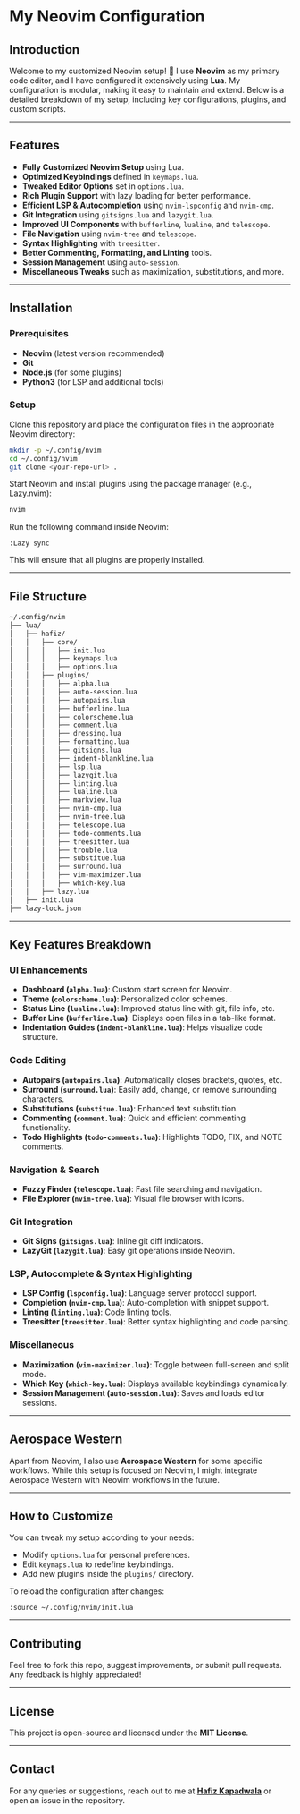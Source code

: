 # My Neovim Configuration

## Introduction

Welcome to my customized Neovim setup! 🚀 I use **Neovim** as my primary code editor, and I have configured it extensively using **Lua**. My configuration is modular, making it easy to maintain and extend. Below is a detailed breakdown of my setup, including key configurations, plugins, and custom scripts.

---

## Features

- **Fully Customized Neovim Setup** using Lua.
- **Optimized Keybindings** defined in `keymaps.lua`.
- **Tweaked Editor Options** set in `options.lua`.
- **Rich Plugin Support** with lazy loading for better performance.
- **Efficient LSP & Autocompletion** using `nvim-lspconfig` and `nvim-cmp`.
- **Git Integration** using `gitsigns.lua` and `lazygit.lua`.
- **Improved UI Components** with `bufferline`, `lualine`, and `telescope`.
- **File Navigation** using `nvim-tree` and `telescope`.
- **Syntax Highlighting** with `treesitter`.
- **Better Commenting, Formatting, and Linting** tools.
- **Session Management** using `auto-session`.
- **Miscellaneous Tweaks** such as maximization, substitutions, and more.

---

## Installation

### Prerequisites

- **Neovim** (latest version recommended)
- **Git**
- **Node.js** (for some plugins)
- **Python3** (for LSP and additional tools)

### Setup

Clone this repository and place the configuration files in the appropriate Neovim directory:

```bash
mkdir -p ~/.config/nvim
cd ~/.config/nvim
git clone <your-repo-url> .
```

Start Neovim and install plugins using the package manager (e.g., Lazy.nvim):

```bash
nvim
```

Run the following command inside Neovim:

```vim
:Lazy sync
```

This will ensure that all plugins are properly installed.

---

## File Structure

```bash
~/.config/nvim
├── lua/
│   ├── hafiz/
│   │   ├── core/
│   │   │   ├── init.lua
│   │   │   ├── keymaps.lua
│   │   │   ├── options.lua
│   │   ├── plugins/
│   │   │   ├── alpha.lua
│   │   │   ├── auto-session.lua
│   │   │   ├── autopairs.lua
│   │   │   ├── bufferline.lua
│   │   │   ├── colorscheme.lua
│   │   │   ├── comment.lua
│   │   │   ├── dressing.lua
│   │   │   ├── formatting.lua
│   │   │   ├── gitsigns.lua
│   │   │   ├── indent-blankline.lua
│   │   │   ├── lsp.lua
│   │   │   ├── lazygit.lua
│   │   │   ├── linting.lua
│   │   │   ├── lualine.lua
│   │   │   ├── markview.lua
│   │   │   ├── nvim-cmp.lua
│   │   │   ├── nvim-tree.lua
│   │   │   ├── telescope.lua
│   │   │   ├── todo-comments.lua
│   │   │   ├── treesitter.lua
│   │   │   ├── trouble.lua
│   │   │   ├── substitue.lua
│   │   │   ├── surround.lua
│   │   │   ├── vim-maximizer.lua
│   │   │   ├── which-key.lua
│   │   ├── lazy.lua
│   ├── init.lua
├── lazy-lock.json

```

---

## Key Features Breakdown

### UI Enhancements

- **Dashboard (`alpha.lua`)**: Custom start screen for Neovim.
- **Theme (`colorscheme.lua`)**: Personalized color schemes.
- **Status Line (`lualine.lua`)**: Improved status line with git, file info, etc.
- **Buffer Line (`bufferline.lua`)**: Displays open files in a tab-like format.
- **Indentation Guides (`indent-blankline.lua`)**: Helps visualize code structure.

### Code Editing

- **Autopairs (`autopairs.lua`)**: Automatically closes brackets, quotes, etc.
- **Surround (`surround.lua`)**: Easily add, change, or remove surrounding characters.
- **Substitutions (`substitue.lua`)**: Enhanced text substitution.
- **Commenting (`comment.lua`)**: Quick and efficient commenting functionality.
- **Todo Highlights (`todo-comments.lua`)**: Highlights TODO, FIX, and NOTE comments.

### Navigation & Search

- **Fuzzy Finder (`telescope.lua`)**: Fast file searching and navigation.
- **File Explorer (`nvim-tree.lua`)**: Visual file browser with icons.

### Git Integration

- **Git Signs (`gitsigns.lua`)**: Inline git diff indicators.
- **LazyGit (`lazygit.lua`)**: Easy git operations inside Neovim.

### LSP, Autocomplete & Syntax Highlighting

- **LSP Config (`lspconfig.lua`)**: Language server protocol support.
- **Completion (`nvim-cmp.lua`)**: Auto-completion with snippet support.
- **Linting (`linting.lua`)**: Code linting tools.
- **Treesitter (`treesitter.lua`)**: Better syntax highlighting and code parsing.

### Miscellaneous

- **Maximization (`vim-maximizer.lua`)**: Toggle between full-screen and split mode.
- **Which Key (`which-key.lua`)**: Displays available keybindings dynamically.
- **Session Management (`auto-session.lua`)**: Saves and loads editor sessions.

---

## Aerospace Western

Apart from Neovim, I also use **Aerospace Western** for some specific workflows. While this setup is focused on Neovim, I might integrate Aerospace Western with Neovim workflows in the future.

---

## How to Customize

You can tweak my setup according to your needs:

- Modify `options.lua` for personal preferences.
- Edit `keymaps.lua` to redefine keybindings.
- Add new plugins inside the `plugins/` directory.

To reload the configuration after changes:

```vim
:source ~/.config/nvim/init.lua
```

---

## Contributing

Feel free to fork this repo, suggest improvements, or submit pull requests. Any feedback is highly appreciated!

---

## License

This project is open-source and licensed under the **MIT License**.

---

## Contact

For any queries or suggestions, reach out to me at **[Hafiz Kapadwala](mailto:kapadwalah@gmail.com)** or open an issue in the repository.
